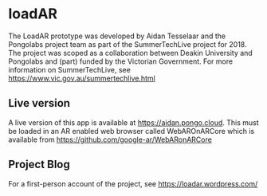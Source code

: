 # loadAR

The LoadAR prototype was developed by Aidan Tesselaar and the Pongolabs project team as part of the SummerTechLive project for 2018. The project was scoped as a collaboration between Deakin University and Pongolabs and (part) funded by the Victorian Government. For more information on SummerTechLive, see https://www.vic.gov.au/summertechlive.html 

## Live version 

A live version of this app is available at https://aidan.pongo.cloud. This must be loaded in an AR enabled web browser called WebAROnARCore which is available from https://github.com/google-ar/WebARonARCore

## Project Blog

For a first-person account of the project, see https://loadar.wordpress.com/
